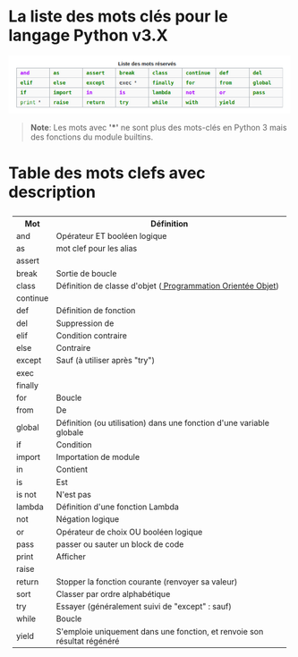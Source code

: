 # La liste des mots clés pour le langage Python v3.X

![Table des Mots Cles en Python](https://github.com/konan08-nic/pythoncamp/blob/main/assets/py-mots-cles.png)

> **Note**: Les mots avec **'*'** ne sont plus des mots-clés en Python 3 mais des fonctions du module builtins.

# Table des mots clefs avec description

<table style="margin:0.5em auto 0.5em auto; border-collapse:collapse; padding:0.5em;">
<tbody>
  <tr>
    <th>Mot</th>
    <th>Définition</th>
  </tr>
  <tr>
    <td>and</td>
    <td>Opérateur ET booléen logique</td>
  </tr>
  <tr>
    <td>as</td>
    <td>mot clef pour les alias</td>
  </tr>
  <tr>
    <td>assert</td>
    <td></td>
  </tr>
  <tr>
    <td>break</td>
    <td>Sortie de boucle</td>
  </tr>
  <tr>
    <td>class</td>
    <td>
      Définition de classe d'objet (<a href="https://fr.wikipedia.org/wiki/POO" class="extiw" title="w:POO" target="_blank"> Programmation Orientée Objet</a>)
    </td>
  </tr>
  <tr>
    <td>continue</td>
    <td></td>
  </tr>
  <tr>
    <td>def</td>
    <td>Définition de fonction</td>
  </tr>
  <tr>
    <td>del</td>
    <td>Suppression de</td>
  </tr>
  <tr>
    <td>elif</td>
    <td>Condition contraire</td>
  </tr>
  <tr>
    <td>else</td>
    <td>Contraire</td>
  </tr>
  <tr>
    <td>except</td>
    <td>Sauf (à utiliser après "try")</td>
  </tr>
  <tr>
    <td>exec</td>
    <td></td>
  </tr>
  <tr>
    <td>finally</td>
    <td></td>
  </tr>
<tr>
  <td>for</td>
  <td>Boucle</td>
  </tr>
  <tr>
    <td>from</td>
    <td>De</td>
  </tr>
  <tr>
    <td>global</td>
    <td>Définition (ou utilisation) dans une fonction d'une variable globale</td>
  </tr>
  <tr>
    <td>if</td>
    <td>Condition</td>
  </tr>
  <tr>
    <td>import</td>
    <td>Importation de module</td>
  </tr>
  <tr>
    <td>in</td>
    <td>Contient</td>
  </tr>
  <tr>
    <td>is</td>
    <td>Est</td>
  </tr>
  <tr>
    <td>is not</td>
    <td>N'est pas</td>
  </tr>
  <tr>
    <td>lambda</td>
    <td>Définition d'une fonction Lambda</td>
  </tr>
  <tr>
    <td>not</td>
    <td>Négation logique</td>
  </tr>
  <tr>
    <td>or</td>
    <td>Opérateur de choix OU booléen logique</td>
  </tr>
  <tr>
    <td>pass</td>
    <td>passer ou sauter un block de code</td>
  </tr>
  <tr>
    <td>print</td>
    <td>Afficher</td>
  </tr>
  <tr>
    <td>raise</td>
    <td></td>
  </tr>
  <tr>
    <td>return</td>
    <td>Stopper la fonction courante (renvoyer sa valeur)</td>
  </tr>
  <tr>
    <td>sort</td>
    <td>Classer par ordre alphabétique</td>
  </tr>
  <tr>
    <td>try</td>
    <td>Essayer (généralement suivi de "except"&nbsp;: sauf)</td>
  </tr>
  <tr>
    <td>while</td>
    <td>Boucle</td>
  </tr>
  <tr>
    <td>yield</td>
    <td>S'emploie uniquement dans une fonction, et renvoie son résultat régénéré</td>
  </tr>
  </tbody>
</table>
